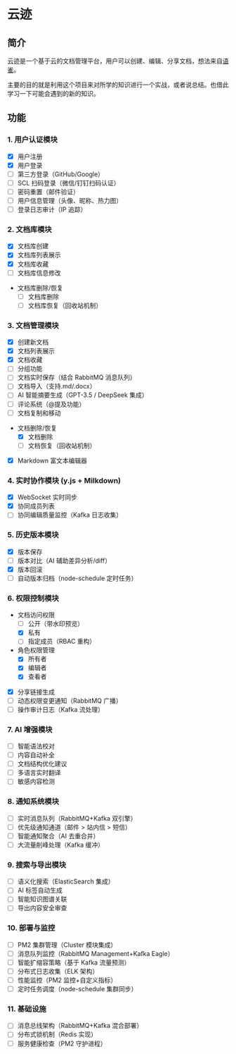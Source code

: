 # 云迹

## 简介

云迹是一个基于云的文档管理平台，用户可以创建、编辑、分享文档，想法来自[语雀](https://www.yuque.com/)。

主要的目的就是利用这个项目来对所学的知识进行一个实战，或者说总结。也借此学习一下可能会遇到的新的知识。

## 功能

### 1. 用户认证模块

- [x] 用户注册
- [x] 用户登录
- [ ] 第三方登录（GitHub/Google）
- [ ] SCL 扫码登录（微信/钉钉扫码认证）
- [ ] 密码重置（邮件验证）
- [ ] 用户信息管理（头像、昵称、热力图）
- [ ] 登录日志审计（IP 追踪）

### 2. 文档库模块

- [x] 文档库创建
- [x] 文档库列表展示
- [x] 文档库收藏
- [ ] 文档库信息修改
- 文档库删除/恢复
  - [ ] 文档库删除
  - [ ] 文档库恢复（回收站机制）

### 3. 文档管理模块

- [x] 创建新文档
- [x] 文档列表展示
- [x] 文档收藏
- [ ] 分组功能
- [ ] 文档实时保存（结合 RabbitMQ 消息队列）
- [ ] 文档导入（支持.md/.docx）
- [ ] AI 智能摘要生成（GPT-3.5 / DeepSeek 集成）
- [ ] 评论系统（@提及功能）
- [ ] 文档复制和移动
- 文档删除/恢复
  - [x] 文档删除
  - [ ] 文档恢复（回收站机制）
- [x] Markdown 富文本编辑器

### 4. 实时协作模块 (y.js + Milkdown)

- [x] WebSocket 实时同步
- [x] 协同成员列表
- [ ] 协同编辑质量监控（Kafka 日志收集）

### 5. 历史版本模块

- [x] 版本保存
- [ ] 版本对比（AI 辅助差异分析/diff）
- [x] 版本回滚
- [ ] 自动版本归档（node-schedule 定时任务）

### 6. 权限控制模块

- 文档访问权限
  - [ ] 公开（带水印预览）
  - [x] 私有
  - [ ] 指定成员（RBAC 重构）
- 角色权限管理
  - [x] 所有者
  - [x] 编辑者
  - [x] 查看者
- [x] 分享链接生成
- [ ] 动态权限变更通知（RabbitMQ 广播）
- [ ] 操作审计日志（Kafka 流处理）

### 7. AI 增强模块

- [ ] 智能语法校对
- [ ] 内容自动补全
- [ ] 文档结构优化建议
- [ ] 多语言实时翻译
- [ ] 敏感内容检测

### 8. 通知系统模块

- [ ] 实时消息队列（RabbitMQ+Kafka 双引擎）
- [ ] 优先级通知通道（邮件 > 站内信 > 短信）
- [ ] 智能通知聚合（AI 去重合并）
- [ ] 大流量削峰处理（Kafka 缓冲）

### 9. 搜索与导出模块

- [ ] 语义化搜索（ElasticSearch 集成）
- [ ] AI 标签自动生成
- [ ] 智能知识图谱关联
- [ ] 导出内容安全审查

### 10. 部署与监控

- [ ] PM2 集群管理（Cluster 模块集成）
- [ ] 消息队列监控（RabbitMQ Management+Kafka Eagle）
- [ ] 智能扩缩容策略（基于 Kafka 流量预测）
- [ ] 分布式日志收集（ELK 架构）
- [ ] 性能监控（PM2 监控+自定义指标）
- [ ] 定时任务调度（node-schedule 集群同步）

### 11. 基础设施

- [ ] 消息总线架构（RabbitMQ+Kafka 混合部署）
- [ ] 分布式锁机制（Redis 实现）
- [ ] 服务健康检查（PM2 守护进程）

